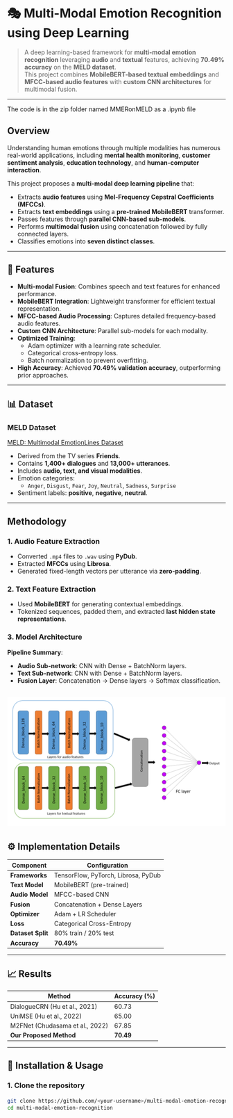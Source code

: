 # 🎭 Multi-Modal Emotion Recognition using Deep Learning

> A deep learning-based framework for **multi-modal emotion recognition** leveraging **audio** and **textual** features, achieving **70.49% accuracy** on the **MELD dataset**.  
This project combines **MobileBERT-based textual embeddings** and **MFCC-based audio features** with **custom CNN architectures** for multimodal fusion.

---

The code is in the zip folder named MMERonMELD as a .ipynb file 
## Overview

Understanding human emotions through multiple modalities has numerous real-world applications, including **mental health monitoring**, **customer sentiment analysis**, **education technology**, and **human-computer interaction**.

This project proposes a **multi-modal deep learning pipeline** that:
- Extracts **audio features** using **Mel-Frequency Cepstral Coefficients (MFCCs)**.
- Extracts **text embeddings** using a **pre-trained MobileBERT** transformer.
- Passes features through **parallel CNN-based sub-models**.
- Performs **multimodal fusion** using concatenation followed by fully connected layers.
- Classifies emotions into **seven distinct classes**.

---

## 🧠 Features

- **Multi-modal Fusion**: Combines speech and text features for enhanced performance.
- **MobileBERT Integration**: Lightweight transformer for efficient textual representation.
- **MFCC-based Audio Processing**: Captures detailed frequency-based audio features.
- **Custom CNN Architecture**: Parallel sub-models for each modality.
- **Optimized Training**:
  - Adam optimizer with a learning rate scheduler.
  - Categorical cross-entropy loss.
  - Batch normalization to prevent overfitting.
- **High Accuracy**: Achieved **70.49% validation accuracy**, outperforming prior approaches.

---

## 📊 Dataset

### **MELD Dataset**  
[MELD: Multimodal EmotionLines Dataset](https://github.com/SenticNet/MELD)  

- Derived from the TV series **Friends**.
- Contains **1,400+ dialogues** and **13,000+ utterances**.
- Includes **audio, text, and visual modalities**.
- Emotion categories:
  - `Anger`, `Disgust`, `Fear`, `Joy`, `Neutral`, `Sadness`, `Surprise`
- Sentiment labels: **positive**, **negative**, **neutral**.

---

## Methodology

### **1. Audio Feature Extraction**
- Converted `.mp4` files to `.wav` using **PyDub**.
- Extracted **MFCCs** using **Librosa**.
- Generated fixed-length vectors per utterance via **zero-padding**.

### **2. Text Feature Extraction**
- Used **MobileBERT** for generating contextual embeddings.
- Tokenized sequences, padded them, and extracted **last hidden state representations**.

### **3. Model Architecture**

**Pipeline Summary**:
- **Audio Sub-network**: CNN with Dense + BatchNorm layers.
- **Text Sub-network**: CNN with Dense + BatchNorm layers.
- **Fusion Layer**: Concatenation → Dense layers → Softmax classification.

![model architecture](Figures/modelarchit.png)
---

## ⚙️ Implementation Details

| Component       | Configuration                        |
|-----------------|-------------------------------------|
| **Frameworks**  | TensorFlow, PyTorch, Librosa, PyDub |
| **Text Model**  | MobileBERT (pre-trained)            |
| **Audio Model** | MFCC-based CNN                      |
| **Fusion**      | Concatenation + Dense Layers        |
| **Optimizer**   | Adam + LR Scheduler                 |
| **Loss**        | Categorical Cross-Entropy           |
| **Dataset Split** | 80% train / 20% test               |
| **Accuracy**    | **70.49%**                          |

---

## 📈 Results

| Method                                | Accuracy (%) |
|--------------------------------------|--------------|
| DialogueCRN (Hu et al., 2021)        | 60.73        |
| UniMSE (Hu et al., 2022)             | 65.00        |
| M2FNet (Chudasama et al., 2022)      | 67.85        |
| **Our Proposed Method**             | **70.49**    |


---

## 🚀 Installation & Usage

### **1. Clone the repository**
```bash
git clone https://github.com/<your-username>/multi-modal-emotion-recognition.git
cd multi-modal-emotion-recognition




